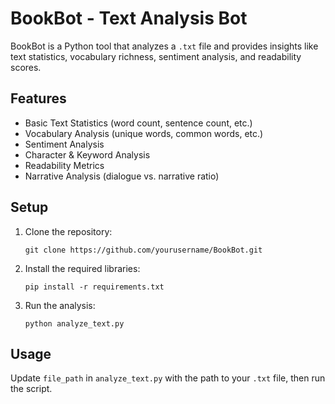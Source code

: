 # BookBot - Text Analysis Bot

BookBot is a Python tool that analyzes a `.txt` file and provides insights like text statistics, vocabulary richness, sentiment analysis, and readability scores.

## Features
- Basic Text Statistics (word count, sentence count, etc.)
- Vocabulary Analysis (unique words, common words, etc.)
- Sentiment Analysis
- Character & Keyword Analysis
- Readability Metrics
- Narrative Analysis (dialogue vs. narrative ratio)

## Setup

1. Clone the repository:
   ```
   git clone https://github.com/yourusername/BookBot.git
   ```
2. Install the required libraries:
   ```
   pip install -r requirements.txt
   ```
3. Run the analysis:
   ```
   python analyze_text.py
   ```

## Usage
Update `file_path` in `analyze_text.py` with the path to your `.txt` file, then run the script.

